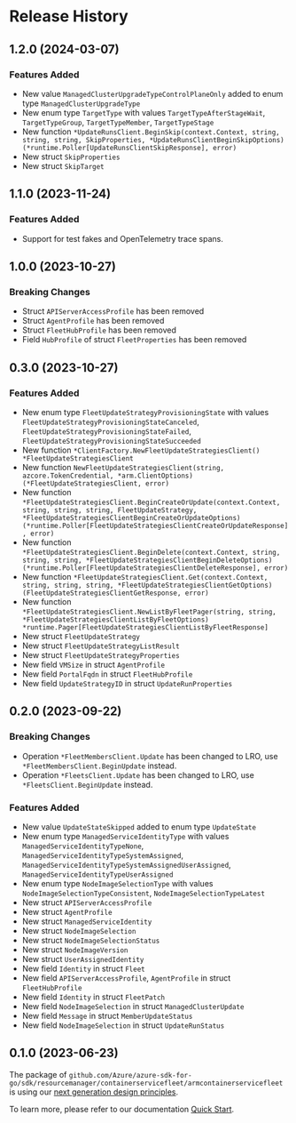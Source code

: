 # Release History

## 1.2.0 (2024-03-07)
### Features Added

- New value `ManagedClusterUpgradeTypeControlPlaneOnly` added to enum type `ManagedClusterUpgradeType`
- New enum type `TargetType` with values `TargetTypeAfterStageWait`, `TargetTypeGroup`, `TargetTypeMember`, `TargetTypeStage`
- New function `*UpdateRunsClient.BeginSkip(context.Context, string, string, string, SkipProperties, *UpdateRunsClientBeginSkipOptions) (*runtime.Poller[UpdateRunsClientSkipResponse], error)`
- New struct `SkipProperties`
- New struct `SkipTarget`


## 1.1.0 (2023-11-24)
### Features Added

- Support for test fakes and OpenTelemetry trace spans.


## 1.0.0 (2023-10-27)
### Breaking Changes

- Struct `APIServerAccessProfile` has been removed
- Struct `AgentProfile` has been removed
- Struct `FleetHubProfile` has been removed
- Field `HubProfile` of struct `FleetProperties` has been removed


## 0.3.0 (2023-10-27)
### Features Added

- New enum type `FleetUpdateStrategyProvisioningState` with values `FleetUpdateStrategyProvisioningStateCanceled`, `FleetUpdateStrategyProvisioningStateFailed`, `FleetUpdateStrategyProvisioningStateSucceeded`
- New function `*ClientFactory.NewFleetUpdateStrategiesClient() *FleetUpdateStrategiesClient`
- New function `NewFleetUpdateStrategiesClient(string, azcore.TokenCredential, *arm.ClientOptions) (*FleetUpdateStrategiesClient, error)`
- New function `*FleetUpdateStrategiesClient.BeginCreateOrUpdate(context.Context, string, string, string, FleetUpdateStrategy, *FleetUpdateStrategiesClientBeginCreateOrUpdateOptions) (*runtime.Poller[FleetUpdateStrategiesClientCreateOrUpdateResponse], error)`
- New function `*FleetUpdateStrategiesClient.BeginDelete(context.Context, string, string, string, *FleetUpdateStrategiesClientBeginDeleteOptions) (*runtime.Poller[FleetUpdateStrategiesClientDeleteResponse], error)`
- New function `*FleetUpdateStrategiesClient.Get(context.Context, string, string, string, *FleetUpdateStrategiesClientGetOptions) (FleetUpdateStrategiesClientGetResponse, error)`
- New function `*FleetUpdateStrategiesClient.NewListByFleetPager(string, string, *FleetUpdateStrategiesClientListByFleetOptions) *runtime.Pager[FleetUpdateStrategiesClientListByFleetResponse]`
- New struct `FleetUpdateStrategy`
- New struct `FleetUpdateStrategyListResult`
- New struct `FleetUpdateStrategyProperties`
- New field `VMSize` in struct `AgentProfile`
- New field `PortalFqdn` in struct `FleetHubProfile`
- New field `UpdateStrategyID` in struct `UpdateRunProperties`


## 0.2.0 (2023-09-22)
### Breaking Changes

- Operation `*FleetMembersClient.Update` has been changed to LRO, use `*FleetMembersClient.BeginUpdate` instead.
- Operation `*FleetsClient.Update` has been changed to LRO, use `*FleetsClient.BeginUpdate` instead.

### Features Added

- New value `UpdateStateSkipped` added to enum type `UpdateState`
- New enum type `ManagedServiceIdentityType` with values `ManagedServiceIdentityTypeNone`, `ManagedServiceIdentityTypeSystemAssigned`, `ManagedServiceIdentityTypeSystemAssignedUserAssigned`, `ManagedServiceIdentityTypeUserAssigned`
- New enum type `NodeImageSelectionType` with values `NodeImageSelectionTypeConsistent`, `NodeImageSelectionTypeLatest`
- New struct `APIServerAccessProfile`
- New struct `AgentProfile`
- New struct `ManagedServiceIdentity`
- New struct `NodeImageSelection`
- New struct `NodeImageSelectionStatus`
- New struct `NodeImageVersion`
- New struct `UserAssignedIdentity`
- New field `Identity` in struct `Fleet`
- New field `APIServerAccessProfile`, `AgentProfile` in struct `FleetHubProfile`
- New field `Identity` in struct `FleetPatch`
- New field `NodeImageSelection` in struct `ManagedClusterUpdate`
- New field `Message` in struct `MemberUpdateStatus`
- New field `NodeImageSelection` in struct `UpdateRunStatus`


## 0.1.0 (2023-06-23)

The package of `github.com/Azure/azure-sdk-for-go/sdk/resourcemanager/containerservicefleet/armcontainerservicefleet` is using our [next generation design principles](https://azure.github.io/azure-sdk/general_introduction.html).

To learn more, please refer to our documentation [Quick Start](https://aka.ms/azsdk/go/mgmt).